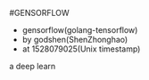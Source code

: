 #GENSORFLOW
- gensorflow(golang-tensorflow)
- by godshen(ShenZhonghao)
- at 1528079025(Unix timestamp)

a deep learn